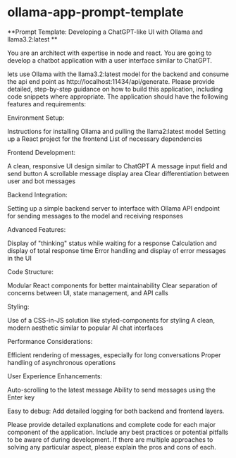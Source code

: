 # ollama-app-prompt-template

**Prompt Template: Developing a ChatGPT-like UI with Ollama and llama3.2:latest
**

You are an architect with expertise in node and react.  You are going to develop a chatbot application with a user interface similar to ChatGPT. 

lets use Ollama with the llama3.2:latest model for the backend and consume the api end point as http://localhost:11434/api/generate. Please provide detailed, step-by-step guidance on how to build this application, including code snippets where appropriate. The application should have the following features and requirements:

Environment Setup:

Instructions for installing Ollama and pulling the llama2:latest model
Setting up a React project for the frontend
List of necessary dependencies


Frontend Development:

A clean, responsive UI design similar to ChatGPT
A message input field and send button
A scrollable message display area
Clear differentiation between user and bot messages


Backend Integration:

Setting up a simple backend server to interface with Ollama
API endpoint for sending messages to the model and receiving responses


Advanced Features:

Display of "thinking" status while waiting for a response
Calculation and display of total response time
Error handling and display of error messages in the UI


Code Structure:

Modular React components for better maintainability
Clear separation of concerns between UI, state management, and API calls


Styling:

Use of a CSS-in-JS solution like styled-components for styling
A clean, modern aesthetic similar to popular AI chat interfaces


Performance Considerations:

Efficient rendering of messages, especially for long conversations
Proper handling of asynchronous operations


User Experience Enhancements:

Auto-scrolling to the latest message
Ability to send messages using the Enter key

Easy to debug:
Add detailed logging for both backend and frontend layers.



Please provide detailed explanations and complete code  for each major component of the application. 
Include any best practices or potential pitfalls to be aware of during development. If there are multiple approaches to solving any particular aspect, please explain the pros and cons of each.
